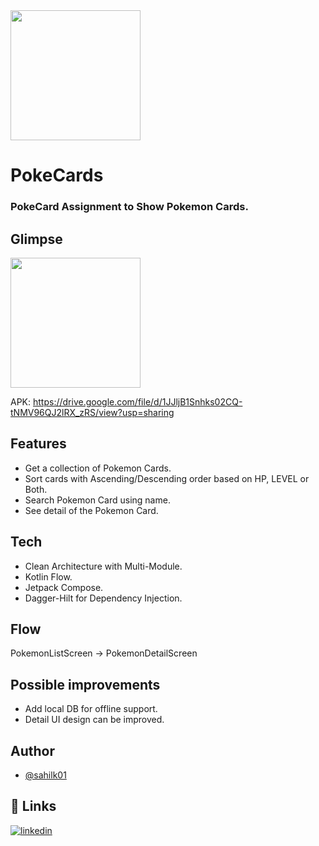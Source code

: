<img src="https://www.freepnglogos.com/uploads/pokemon-symbol-logo-png-31.png" width="208">

# PokeCards

### PokeCard Assignment to Show Pokemon Cards.

## Glimpse

<img src="https://github.com/sahilk01/PokeCards/blob/master/pokecard_glimpse.gif" width="208">

APK: https://drive.google.com/file/d/1JJljB1Snhks02CQ-tNMV96QJ2lRX_zRS/view?usp=sharing

## Features

- Get a collection of Pokemon Cards.
- Sort cards with Ascending/Descending order based on HP, LEVEL or Both.
- Search Pokemon Card using name.
- See detail of the Pokemon Card.

## Tech

- Clean Architecture with Multi-Module.
- Kotlin Flow.
- Jetpack Compose.
- Dagger-Hilt for Dependency Injection.

## Flow

PokemonListScreen -> PokemonDetailScreen

## Possible improvements

- Add local DB for offline support.
- Detail UI design can be improved.

## Author

- [@sahilk01](https://www.github.com/sahilk01)

## 🔗 Links
[![linkedin](https://img.shields.io/badge/linkedin-0A66C2?style=for-the-badge&logo=linkedin&logoColor=white)](https://in.linkedin.com/in/sahil-khan-63841a16a)

